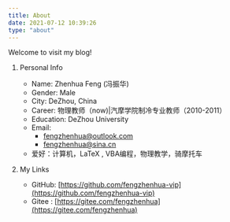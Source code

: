 ```yaml
---
title: About
date: 2021-07-12 10:39:26
type: "about"
---
```


Welcome to visit my blog!

1. Personal Info
   * Name: Zhenhua Feng (冯振华)
   * Gender: Male
   * City: DeZhou, China
   * Career: 物理教师（now)|汽摩学院制冷专业教师（2010-2011）
   * Education: DeZhou University
   * Email: 
      - fengzhenhua@outlook.com 
      - fengzhenhua@sina.cn
   * 爱好：计算机，LaTeX , VBA编程，物理教学，骑摩托车

2. My Links
   * GitHub: [https://github.com/fengzhenhua-vip](https://github.com/fengzhenhua-vip)
   * Gitee : [https://gitee.com/fengzhenhua](https://gitee.com/fengzhenhua)
